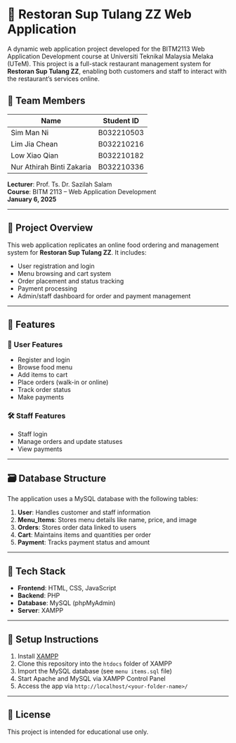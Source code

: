 # 🍲 Restoran Sup Tulang ZZ Web Application

A dynamic web application project developed for the BITM2113 Web Application Development course at Universiti Teknikal Malaysia Melaka (UTeM). This project is a full-stack restaurant management system for **Restoran Sup Tulang ZZ**, enabling both customers and staff to interact with the restaurant’s services online.

## 👥 Team Members

| Name                   | Student ID     |
|------------------------|----------------|
| Sim Man Ni             | B032210503     |
| Lim Jia Chean          | B032210216     |
| Low Xiao Qian          | B032210182     |
| Nur Athirah Binti Zakaria | B032210336  |

**Lecturer**: Prof. Ts. Dr. Sazilah Salam  
**Course**: BITM 2113 – Web Application Development  
**January 6, 2025**

---

## 📌 Project Overview

This web application replicates an online food ordering and management system for **Restoran Sup Tulang ZZ**. It includes:

- User registration and login
- Menu browsing and cart system
- Order placement and status tracking
- Payment processing
- Admin/staff dashboard for order and payment management

---

## 🧩 Features

### 👤 User Features
- Register and login
- Browse food menu
- Add items to cart
- Place orders (walk-in or online)
- Track order status
- Make payments

### 🛠 Staff Features
- Staff login
- Manage orders and update statuses
- View payments

---

## 🗃️ Database Structure

The application uses a MySQL database with the following tables:

1. **User**: Handles customer and staff information  
2. **Menu_Items**: Stores menu details like name, price, and image  
3. **Orders**: Stores order data linked to users  
4. **Cart**: Maintains items and quantities per order  
5. **Payment**: Tracks payment status and amount  

---

## 🧪 Tech Stack

- **Frontend**: HTML, CSS, JavaScript  
- **Backend**: PHP  
- **Database**: MySQL (phpMyAdmin)  
- **Server**: XAMPP

---

## 🚀 Setup Instructions

1. Install [XAMPP](https://www.apachefriends.org/index.html)
2. Clone this repository into the `htdocs` folder of XAMPP
3. Import the MySQL database (see `menu items.sql` file)
4. Start Apache and MySQL via XAMPP Control Panel
5. Access the app via `http://localhost/<your-folder-name>/`

---

## 📄 License

This project is intended for educational use only.
